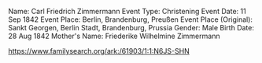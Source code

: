 Name:	Carl Friedrich Zimmermann
Event Type:	Christening
Event Date:	11 Sep 1842
Event Place: Berlin, Brandenburg, Preußen
Event Place (Original):	Sankt Georgen, Berlin Stadt, Brandenburg, Prussia
Gender:	Male
Birth Date:	28 Aug 1842
Mother's Name: Friederike Wilhelmine Zimmermann

https://www.familysearch.org/ark:/61903/1:1:N6JS-SHN
